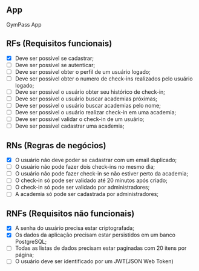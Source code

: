 ## App

GymPass App

## RFs (Requisitos funcionais)

-   [x] Deve ser possivel se cadastrar;
-   [ ] Deve ser possivel se autenticar;
-   [ ] Deve ser possivel obter o perfil de um usuário logado;
-   [ ] Deve ser possivel obter o numero de check-ins realizados pelo usuário logado;
-   [ ] Deve ser possivel o usuário obter seu histórico de check-in;
-   [ ] Deve ser possivel o usuário buscar academias próximas;
-   [ ] Deve ser possivel o usuário buscar academias pelo nome;
-   [ ] Deve ser possivel o usuário realizar check-in em uma academia;
-   [ ] Deve ser possivel validar o check-in de um usuário;
-   [ ] Deve ser possivel cadastrar uma academia;

## RNs (Regras de negócios)

-   [x] O usuário não deve poder se cadastrar com um email duplicado;
-   [ ] O usuário não pode fazer dois check-ins no mesmo dia;
-   [ ] O usuário não pode fazer check-in se não estiver perto da academia;
-   [ ] O check-in só pode ser validado até 20 minutos após criado;
-   [ ] O check-in só pode ser validado por administradores;
-   [ ] A academia só pode ser cadastrada por administradores;

## RNFs (Requisitos não funcionais)

-   [x] A senha do usuário precisa estar criptografada;
-   [x] Os dados da aplicação precisam estar persistidos em um banco PostgreSQL;
-   [ ] Todas as listas de dados precisam estar paginadas com 20 itens por página;
-   [ ] O usuário deve ser identificado por um JWT(JSON Web Token)

